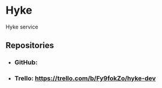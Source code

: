# Hyke
Hyke service

## Repositories
* ### GitHub: 
* ### Trello: https://trello.com/b/Fy9fokZo/hyke-dev